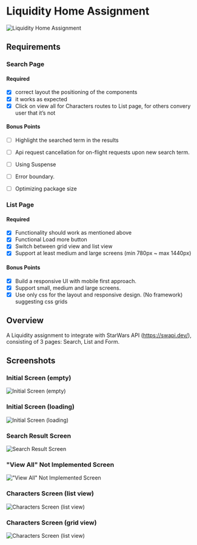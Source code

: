 # Liquidity Home Assignment

![Liquidity Home Assignment](https://i.imgur.com/50P26sF.png)

## Requirements

### Search Page
#### Required
* [x] correct layout the positioning of the components
* [x] it works as expected
* [x] Click on view all for Characters routes to List page, for others convery user that it’s not 
#### Bonus Points
* [ ] Highlight the searched term in the results
* [ ] Api request cancellation for on-flight requests upon new search term.
* [ ] Using Suspense
* [ ] Error boundary.
* [ ] Optimizing package size


### List Page
#### Required
* [x] Functionality should work as mentioned above
* [x] Functional Load more button
* [x] Switch between grid view and list view
* [x] Support at least medium and large screens (min 780px ~ max 1440px)
#### Bonus Points
* [x] Build a responsive UI with mobile first approach.
* [x] Support small, medium and large screens.
* [x] Use only css for the layout and responsive design. (No framework) suggesting css grids

## Overview
A Liquidity assignment to integrate with StarWars API (https://swapi.dev/), consisting of 3 pages: Search, List and Form.

## Screenshots

### Initial Screen (empty)
![Initial Screen (empty)](https://i.imgur.com/rC8BcHB.png)

### Initial Screen (loading)
![Initial Screen (loading)](https://i.imgur.com/xym4PsB.png)

### Search Result Screen
![Search Result Screen](https://i.imgur.com/50P26sF.png)

### "View All" Not Implemented Screen
!["View All" Not Implemented Screen](https://i.imgur.com/nRkMI28.png)

### Characters Screen (list view)
![Characters Screen (list view)](https://i.imgur.com/LFukkSy.png)

### Characters Screen (grid view)
![Characters Screen (list view)](https://i.imgur.com/etG8pJu.png)
